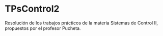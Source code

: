 # TPsControl2
Resolución de los trabajos prácticos de la materia Sistemas de Control II, propuestos por el profesor Pucheta.
